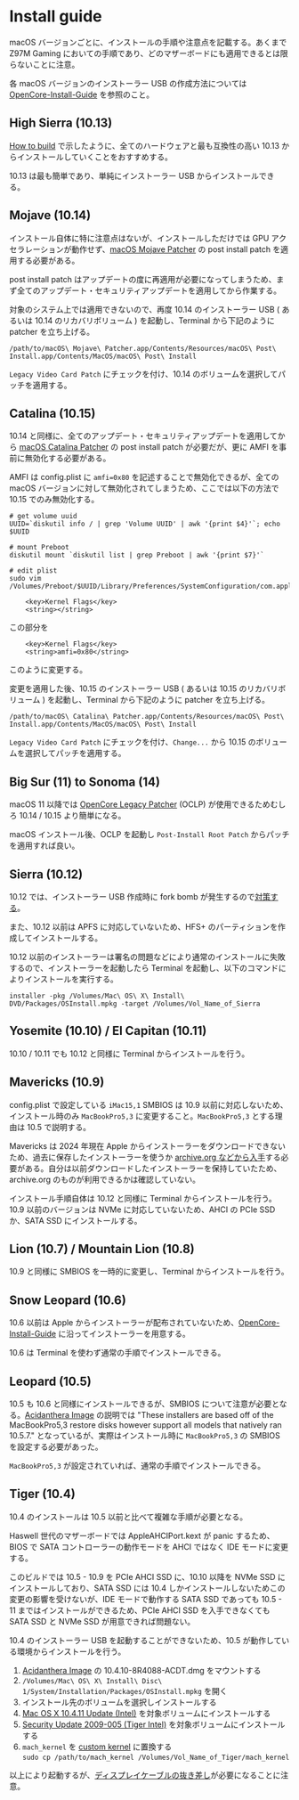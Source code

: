 # Install guide
macOS バージョンごとに、インストールの手順や注意点を記載する。あくまで Z97M Gaming においての手順であり、どのマザーボードにも適用できるとは限らないことに注意。

各 macOS バージョンのインストーラー USB の作成方法については [OpenCore-Install-Guide](https://dortania.github.io/OpenCore-Install-Guide/installer-guide/mac-install.html) を参照のこと。

## High Sierra (10.13)
[How to build](./build_ja.md) で示したように、全てのハードウェアと最も互換性の高い 10.13 からインストールしていくことをおすすめする。

10.13 は最も簡単であり、単純にインストーラー USB からインストールできる。

## Mojave (10.14)
インストール自体に特に注意点はないが、インストールしただけでは GPU アクセラレーションが動作せず、[macOS Mojave Patcher](http://dosdude1.com/mojave/) の post install patch を適用する必要がある。

post install patch はアップデートの度に再適用が必要になってしまうため、まず全てのアップデート・セキュリティアップデートを適用してから作業する。

対象のシステム上では適用できないので、再度 10.14 のインストーラー USB ( あるいは 10.14 のリカバリボリューム ) を起動し、Terminal から下記のように patcher を立ち上げる。
```
/path/to/macOS\ Mojave\ Patcher.app/Contents/Resources/macOS\ Post\ Install.app/Contents/MacOS/macOS\ Post\ Install
```
`Legacy Video Card Patch` にチェックを付け、10.14 のボリュームを選択してパッチを適用する。

## Catalina (10.15)
10.14 と同様に、全てのアップデート・セキュリティアップデートを適用してから [macOS Catalina Patcher](http://dosdude1.com/catalina/) の post install patch が必要だが、更に AMFI を事前に無効化する必要がある。

AMFI は config.plist に `amfi=0x80` を記述することで無効化できるが、全ての macOS バージョンに対して無効化されてしまうため、ここでは以下の方法で 10.15 でのみ無効化する。
```
# get volume uuid
UUID=`diskutil info / | grep 'Volume UUID' | awk '{print $4}'`; echo $UUID

# mount Preboot
diskutil mount `diskutil list | grep Preboot | awk '{print $7}'`

# edit plist
sudo vim /Volumes/Preboot/$UUID/Library/Preferences/SystemConfiguration/com.apple.Boot.plist
```

```
	<key>Kernel Flags</key>
	<string></string>
```
この部分を
```
	<key>Kernel Flags</key>
	<string>amfi=0x80</string>
```
このように変更する。

変更を適用した後、10.15 のインストーラー USB ( あるいは 10.15 のリカバリボリューム ) を起動し、Terminal から下記のように patcher を立ち上げる。
```
/path/to/macOS\ Catalina\ Patcher.app/Contents/Resources/macOS\ Post\ Install.app/Contents/MacOS/macOS\ Post\ Install
```
`Legacy Video Card Patch` にチェックを付け、`Change...` から 10.15 のボリュームを選択してパッチを適用する。

## Big Sur (11) to Sonoma (14)
macOS 11 以降では [OpenCore Legacy Patcher](https://github.com/dortania/OpenCore-Legacy-Patcher) (OCLP) が使用できるためむしろ 10.14 / 10.15 より簡単になる。

macOS インストール後、OCLP を起動し `Post-Install Root Patch` からパッチを適用すれば良い。

## Sierra (10.12)
10.12 では、インストーラー USB 作成時に fork bomb が発生するので[対策する](https://www.nicksherlock.com/2020/02/createinstallmedia-for-macos-sierra-is-a-fork-bomb/)。

また、10.12 以前は APFS に対応していないため、HFS+ のパーティションを作成してインストールする。

10.12 以前のインストーラーは署名の問題などにより通常のインストールに失敗するので、インストーラーを起動したら Terminal を起動し、以下のコマンドによりインストールを実行する。
```
installer -pkg /Volumes/Mac\ OS\ X\ Install\ DVD/Packages/OSInstall.mpkg -target /Volumes/Vol_Name_of_Sierra
```

## Yosemite (10.10) / El Capitan (10.11)
10.10 / 10.11 でも 10.12 と同様に Terminal からインストールを行う。

## Mavericks (10.9)
config.plist で設定している `iMac15,1` SMBIOS は 10.9 以前に対応しないため、インストール時のみ `MacBookPro5,3` に変更すること。`MacBookPro5,3` とする理由は 10.5 で説明する。

Mavericks は 2024 年現在 Apple からインストーラーをダウンロードできないため、過去に保存したインストーラーを使うか [archive.org などから入手](https://archive.org/details/os-x-mavericks_202202)する必要がある。自分は以前ダウンロードしたインストーラーを保持していたため、archive.org のものが利用できるかは確認していない。

インストール手順自体は 10.12 と同様に Terminal からインストールを行う。10.9 以前のバージョンは NVMe に対応していないため、AHCI の PCIe SSD か、SATA SSD にインストールする。

## Lion (10.7) / Mountain Lion (10.8)
10.9 と同様に SMBIOS を一時的に変更し、Terminal からインストールを行う。

## Snow Leopard (10.6)
10.6 以前は Apple からインストーラーが配布されていないため、[OpenCore-Install-Guide](https://dortania.github.io/OpenCore-Install-Guide/installer-guide/mac-install-dmg.html) に沿ってインストーラーを用意する。

10.6 は Terminal を使わず通常の手順でインストールできる。

## Leopard (10.5)
10.5 も 10.6 と同様にインストールできるが、SMBIOS について注意が必要となる。[Acidanthera Image](https://archive.org/details/10.5.7-9-j-3050) の説明では "These installers are based off of the MacBookPro5,3 restore disks however support all models that natively ran 10.5.7." となっているが、実際はインストール時に `MacBookPro5,3` の SMBIOS を設定する必要があった。

`MacBookPro5,3` が設定されていれば、通常の手順でインストールできる。

## Tiger (10.4)
10.4 のインストールは 10.5 以前と比べて複雑な手順が必要となる。

Haswell 世代のマザーボードでは AppleAHCIPort.kext が panic するため、BIOS で SATA コントローラーの動作モードを AHCI ではなく IDE モードに変更する。

このビルドでは 10.5 - 10.9 を PCIe AHCI SSD に、10.10 以降を NVMe SSD にインストールしており、SATA SSD には 10.4 しかインストールしないためこの変更の影響を受けないが、IDE モードで動作する SATA SSD であっても 10.5 - 11 まではインストールができるため、PCIe AHCI SSD を入手できなくても SATA SSD と NVMe SSD が用意できれば問題ない。

10.4 のインストーラー USB を起動することができないため、10.5 が動作している環境からインストールを行う。

1. [Acidanthera Image](https://archive.org/details/10.4.10-8-r-4088-acdt) の 10.4.10-8R4088-ACDT.dmg をマウントする
2. `/Volumes/Mac\ OS\ X\ Install\ Disc\ 1/System/Installation/Packages/OSInstall.mpkg` を開く
3. インストール先のボリュームを選択しインストールする
4. [Mac OS X 10.4.11 Update (Intel)](https://support.apple.com/kb/DL171) を対象ボリュームにインストールする
5. [Security Update 2009-005 (Tiger Intel)](https://support.apple.com/kb/DL932) を対象ボリュームにインストールする
6. `mach_kernel` を [custom kernel](../Kernels/mach_kernel) に置換する  
`sudo cp /path/to/mach_kernel /Volumes/Vol_Name_of_Tiger/mach_kernel`

以上により起動するが、[ディスプレイケーブルの抜き差し](./build_ja.md#black-screen-problem-on-tiger)が必要になることに注意。
